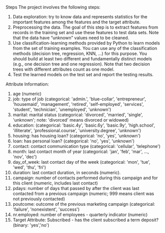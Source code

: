 
Steps
The project involves the following steps:
1.	Data exploration: try to know data and represents statistics for the important features among the features and the target attribute.
2.	Preprocessing the data. The goal of this step is to extract features from records in the training set and use these features to test data sets. Note that the data have “unknown” values need to be cleaned. 
3.	Use classification-learning methods provided by Python to learn models from the set of training examples. You can use any of the classification methods (decision tree, regression, KNN, …) for this purpose. You should build at least two different and fundamentally distinct models (e.g., one decision tree and one regression). Note that two decision trees with different attributes count as one model.
4.	Test the learned models on the test set and report the testing results.


Attribute Information:
1.	age (numeric)
2.	job: type of job (categorical: 'admin.', 'blue-collar', 'entrepreneur', 'housemaid', 'management', 'retired', 'self-employed', 'services', 'student', 'technician', 'unemployed', 'unknown')
3.	marital: marital status (categorical: 'divorced', 'married', 'single', 'unknown'; note: 'divorced' means divorced or widowed)
4.	education: (categorical:  'basic.4y', 'basic.6y', 'basic.9y', 'high.school', 'illiterate', 'professional.course', 'university.degree', 'unknown')
5.	housing: has housing loan? (categorical: 'no', 'yes', 'unknown')
6.	loan: has personal loan? (categorical: 'no', 'yes', 'unknown')
7.	contact: contact communication type (categorical: 'cellular', 'telephone')
8.	month: last contact month of year (categorical: 'jan', 'feb', 'mar', ..., 'nov', 'dec')
9.	day_of_week: last contact day of the week (categorical: 'mon', 'tue', 'wed', 'thu', 'fri')
10.	duration: last contact duration, in seconds (numeric). 
11.	campaign: number of contacts performed during this campaign and for this client (numeric, includes last contact)
12.	pdays: number of days that passed by after the client was last contacted from a previous campaign (numeric; 999 means client was not previously contacted)
13.	poutcome: outcome of the previous marketing campaign (categorical: 'failure', 'nonexistent', 'success')
14.	nr.employed: number of employees - quarterly indicator (numeric)
15.	Target Attribute: Subscribed - has the client subscribed a term deposit? (binary: 'yes','no')

